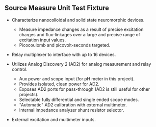 ## Source Measure Unit Test Fixture


- Characterize nanocolloidal and solid state neuromorphic devices.
  - Measure impedance changes as a result of precise excitation charges and flux-linkages over a large and precise range of excitation input values.
  - Picocoulomb and picovolt-seconds targeted.
  
- Relay multiplexer to interface with up to 16 devices.

- Utilizes Analog Discovery 2 (AD2) for analog measurement and relay control.
  - Aux power and scope input (for pH meter in this project).
  - Provides isolated, clean power for AD2.
  - Exposes AD2 ports for pass-through (AD2 is still useful for other projects).
  - Selectable fully differential and single ended scope modes.
  - "Automatic" AD2 calibration with external multimeter.
  - Internal impedance analyzer shunt resistor selector.
  
 - External excitation and multimeter inputs.
